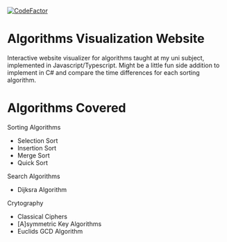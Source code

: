 [![CodeFactor](https://www.codefactor.io/repository/github/domainance/algorithms-visualization-website/badge)](https://www.codefactor.io/repository/github/domainance/algorithms-visualization-website)

# Algorithms Visualization Website

Interactive website visualizer for algorithms taught at my uni subject, implemented in Javascript/Typescript. Might be a little fun side addition to implement in C# and compare the time differences for each sorting algorithm.

# Algorithms Covered

Sorting Algorithms

- Selection Sort
- Insertion Sort
- Merge Sort
- Quick Sort

Search Algorithms

- Dijksra Algorithm

Crytography

- Classical Ciphers
- [A]symmetric Key Algorithms
- Euclids GCD Algorithm

